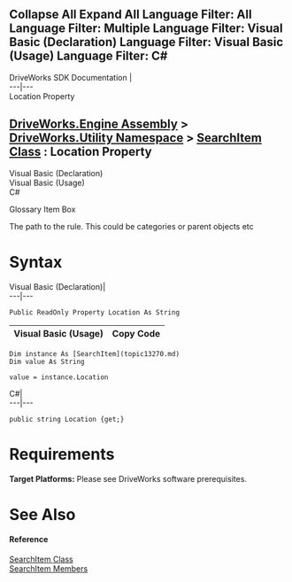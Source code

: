Collapse All Expand All Language Filter: All  Language Filter: Multiple  Language Filter: Visual Basic (Declaration) Language Filter: Visual Basic (Usage) Language Filter: C#  
---  
DriveWorks SDK Documentation  |   
---|---  
Location Property   
  
[DriveWorks.Engine Assembly](topic2156.md) > [DriveWorks.Utility Namespace](topic13190.md) > [SearchItem Class](topic13270.md) : Location Property  
---  
  
Visual Basic (Declaration)    
Visual Basic (Usage)    
C# 

Glossary Item Box

The path to the rule. This could be categories or parent objects etc 

# Syntax

Visual Basic (Declaration)|   
---|---  
      
    
    Public ReadOnly Property Location As String  
  
Visual Basic (Usage)| Copy Code  
---|---  
      
    
    Dim instance As [SearchItem](topic13270.md)
    Dim value As String
     
    value = instance.Location  
  
C#|   
---|---  
      
    
    public string Location {get;}  
  
# Requirements

**Target Platforms:** Please see DriveWorks software prerequisites.

# See Also

#### Reference

[SearchItem Class](topic13270.md)   
[SearchItem Members](topic13271.md)


